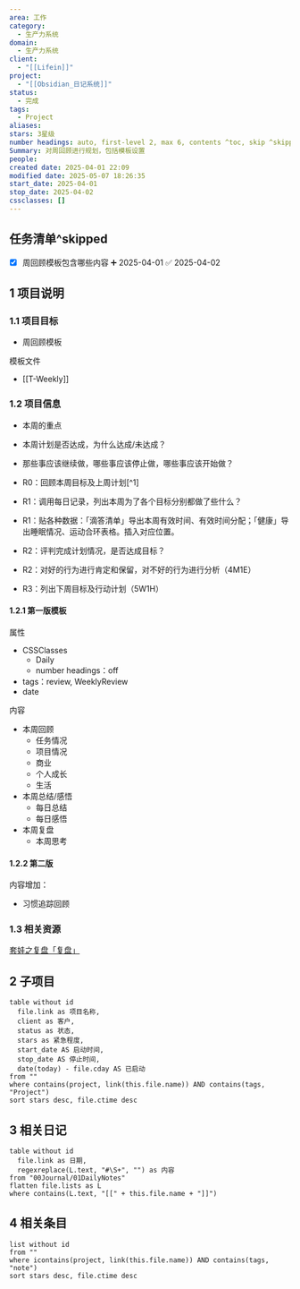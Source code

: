 ```yaml
---
area: 工作
category:
  - 生产力系统
domain:
  - 生产力系统
client:
  - "[[Lifein]]"
project:
  - "[[Obsidian_日记系统]]"
status:
  - 完成
tags:
  - Project
aliases: 
stars: 3星级
number headings: auto, first-level 2, max 6, contents ^toc, skip ^skipped, start-at 1, _.1.1
Summary: 对周回顾进行规划，包括模板设置
people: 
created date: 2025-04-01 22:09
modified date: 2025-05-07 18:26:35
start_date: 2025-04-01
stop_date: 2025-04-02
cssclasses: []
---
```

## 任务清单^skipped
- [x] 周回顾模板包含哪些内容 ➕ 2025-04-01 ✅ 2025-04-02

## 1 项目说明

### 1.1 项目目标
- 周回顾模板

模板文件
- [[T-Weekly]]

### 1.2 项目信息
- 本周的重点
- 本周计划是否达成，为什么达成/未达成？
- 那些事应该继续做，哪些事应该停止做，哪些事应该开始做？

- R0：回顾本周目标及上周计划[^1]
- R1：调用每日记录，列出本周为了各个目标分别都做了些什么？
- R1：贴各种数据：「滴答清单」导出本周有效时间、有效时间分配；「健康」导出睡眠情况、运动合环表格。插入对应位置。
- R2：评判完成计划情况，是否达成目标？
- R2：对好的行为进行肯定和保留，对不好的行为进行分析（4M1E）
- R3：列出下周目标及行动计划（5W1H）

#### 1.2.1 第一版模板
属性
- CSSClasses
	- Daily
	- number headings：off
- tags：review, WeeklyReview
- date


内容
- 本周回顾
	- 任务情况
	- 项目情况
	- 商业
	- 个人成长
	- 生活
- 本周总结/感悟
	- 每日总结
	- 每日感悟
- 本周复盘
	- 本周思考



#### 1.2.2 第二版
内容增加：
- 习惯追踪回顾

### 1.3 相关资源
[套娃之复盘「复盘」](https://www.douban.com/group/topic/306607416/?_i=1969221fBwL7df)

## 2 子项目

```dataview
table without id 
  file.link as 项目名称,
  client as 客户,
  status as 状态,
  stars as 紧急程度,
  start_date AS 启动时间,
  stop_date AS 停止时间,
  date(today) - file.cday AS 已启动
from ""
where contains(project, link(this.file.name)) AND contains(tags, "Project")
sort stars desc, file.ctime desc
```

## 3 相关日记

```dataview
table without id
  file.link as 日期,
  regexreplace(L.text, "#\S+", "") as 内容
from "00Journal/01DailyNotes"
flatten file.lists as L
where contains(L.text, "[[" + this.file.name + "]]") 
```

## 4 相关条目

```dataview
list without id 
from ""
where icontains(project, link(this.file.name)) AND contains(tags, "note")
sort stars desc, file.ctime desc
```
